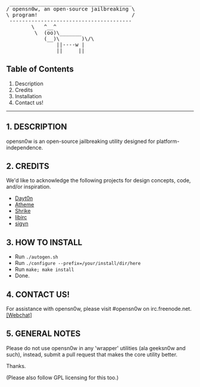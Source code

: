 <pre>
 _______________________________________
/ opensn0w, an open-source jailbreaking \
\ program!                              /
 ---------------------------------------
        \   ^__^
         \  (oo)\_______
            (__)\       )\/\
                ||----w |
                ||     ||
</pre>

## Table of Contents
1.   Description
2.   Credits
3.   Installation
4.   Contact us!

------------------------------------------------------------
## 1. DESCRIPTION

opensn0w is an open-source jailbreaking utility designed for 
platform-independence.

## 2. CREDITS

We'd like to acknowledge the following projects for design 
concepts, code, and/or inspiration.

+ [Dayt0n](http://twitter.com/daytonhasty)
+ [Atheme](http://atheme.net)
+ [Shrike](http://shrike.malkier.net)
+ [libirc](https://github.com/elly/libirc)
+ [sigyn](https://github.com/alyx/sigyn)

## 3. HOW TO INSTALL

- Run `./autogen.sh`
- Run `./configure --prefix=/your/install/dir/here`
- Run `make; make install`
- Done.

## 4. CONTACT US!

For assistance with opensn0w, please visit #opensn0w on irc.freenode.net. [&#91;Webchat&#93;](http://webchat.freenode.net/?channels=opensn0w)

## 5. GENERAL NOTES

Please do not use opensn0w in any 'wrapper' utilities (ala geeksn0w and such), instead, submit a pull request that makes the core utility better.

Thanks.

(Please also follow GPL licensing for this too.)
